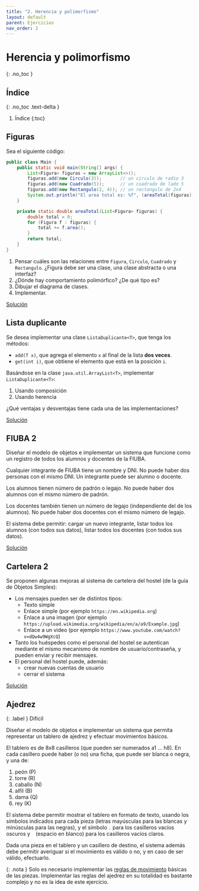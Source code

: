 ```yaml
---
title: "2. Herencia y polimorfismo"
layout: default
parent: Ejercicios
nav_order: 2
---
```


# Herencia y polimorfismo
{: .no_toc }

## Índice
{: .no_toc .text-delta }

1. Índice
{:toc}

## Figuras

Sea el siguiente código:

```java
public class Main {
    public static void main(String[] args) {
        List<Figura> figuras = new ArrayList<>();
        figuras.add(new Circulo(3));       // un circulo de radio 3
        figuras.add(new Cuadrado(5));      // un cuadrado de lado 5
        figuras.add(new Rectangulo(2, 4)); // un rectangulo de 2x4
        System.out.println("El area total es: %f", (areaTotal(figuras)));
    }

    private static double areaTotal(List<Figura> figuras) {
        double total = 0;
        for (Figura f : figuras) {
            total += f.area();
        }
        return total;
    }
}
```

1. Pensar cuáles son las relaciones entre `Figura`, `Circulo`, `Cuadrado` y
   `Rectangulo`. ¿Figura debe ser una clase, una clase abstracta o una
   interfaz?
2. ¿Dónde hay comportamiento polimórfico? ¿De qué tipo es?
3. Dibujar el diagrama de clases.
4. Implementar.

[Solución](https://github.com/algoritmos3ce/Ejercicios/tree/main/src/main/java/HerenciaYPolimorfosmo/AreaTotal/Solucion)

## Lista duplicante

Se desea implementar una clase `ListaDuplicante<T>`, que tenga los métodos:

* `add(T x)`, que agrega el elemento `x` al final de la lista **dos veces**.
* `get(int i)`, que obtiene el elemento que está en la posición `i`.

Basándose en la clase `java.util.ArrayList<T>`, implementar `ListaDuplicante<T>`:

1. Usando composición
1. Usando herencia

¿Qué ventajas y desventajas tiene cada una de las implementaciones?

[Solución](https://github.com/algoritmos3ce/Ejercicios/tree/main/src/main/java/HerenciaYPolimorfosmo/ListaDuplicante/Solucion)

## FIUBA 2

Diseñar el modelo de objetos e implementar un sistema que funcione como un
registro de todos los alumnos y docentes de la FIUBA.

Cualquier integrante de FIUBA tiene un nombre y DNI. No puede haber dos
personas con el mismo DNI. Un integrante puede ser alumno o docente.

Los alumnos tienen número de padrón o legajo. No puede haber dos alumnos con el
mismo número de padrón.

Los docentes también tienen un número de legajo (independiente del de los
alumnos). No puede haber dos docentes con el mismo número de legajo.

El sistema debe permitir: cargar un nuevo integrante, listar todos los alumnos
(con todos sus datos), listar todos los docentes (con todos sus datos).

[Solución](https://github.com/algoritmos3ce/Ejercicios/tree/main/src/main/java/HerenciaYPolimorfosmo/FIUBA2/Solucion)

## Cartelera 2

Se proponen algunas mejoras al sistema de cartelera del hostel (de la guía de
Objetos Simples):

* Los mensajes pueden ser de distintos tipos:
  * Texto simple
  * Enlace simple (por ejemplo `https://en.wikipedia.org`)
  * Enlace a una imagen (por ejemplo
    `https://upload.wikimedia.org/wikipedia/en/a/a9/Example.jpg`)
  * Enlace a un video (por ejemplo `https://www.youtube.com/watch?v=dQw4w9WgXcQ`)
* Tanto los huéspedes como el personal del hostel se autentican mediante el
  mismo mecanismo de nombre de usuario/contraseña, y pueden enviar y recibir
  mensajes.
* El personal del hostel puede, además:
  * crear nuevas cuentas de usuario
  * cerrar el sistema


[Solución](https://github.com/algoritmos3ce/Ejercicios/tree/main/src/main/java/HerenciaYPolimorfismo/Cartelera2/Solucion)

## Ajedrez

{: .label }
Difícil

Diseñar el modelo de objetos e implementar un sistema que permita representar
un tablero de ajedrez y efectuar movimientos básicos.

El tablero es de 8x8 casilleros (que pueden ser numerados a1 ... h8). En cada
casillero puede haber (o no) una ficha, que puede ser blanca o negra, y una de:

1. peón (P)
1. torre (R)
1. caballo (N)
1. alfil (B)
1. dama (Q)
1. rey (K)

El sistema debe permitir mostrar el tablero en formato de texto, usando los
símbolos indicados para cada pieza (letras mayúsculas para las blancas y
minúsculas para las negras), y el símbolo `.` para los casilleros vacíos
oscuros y ` ` (espacio en blanco) para los casilleros vacíos claros.

Dada una pieza en el tablero y un casillero de destino, el sistema además debe
permitir averiguar si el movimiento es válido o no, y en caso de ser válido,
efectuarlo.

{: .nota }
Solo es necesario implementar las [reglas de
movimiento](https://en.wikipedia.org/wiki/Chess#Movement) básicas de las
piezas. Implementar las reglas del ajedrez en su totalidad es bastante complejo
y no es la idea de este ejercicio.


